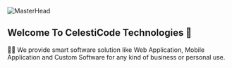 ![MasterHead](https://drive.google.com/file/d/1HxnXyC-nH8sEW5kmcmMKxBgmcV-BSB2g/view?usp=sharing)
## Welcome To CelestiCode Technologies 🚀
🙋‍♀️ We provide smart software solution like Web Application, Mobile Application and Custom Software for any kind of business or personal use.
